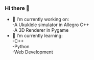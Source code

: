 ### Hi there 👋

- 🔭 I’m currently working on:\
    -A Ukuklele simulator in Allegro C++ \
    -A 3D Renderer in Pygame 
- 🌱 I’m currently learning:\
    -C++ \
    -Python \
    -Web Development 
    
